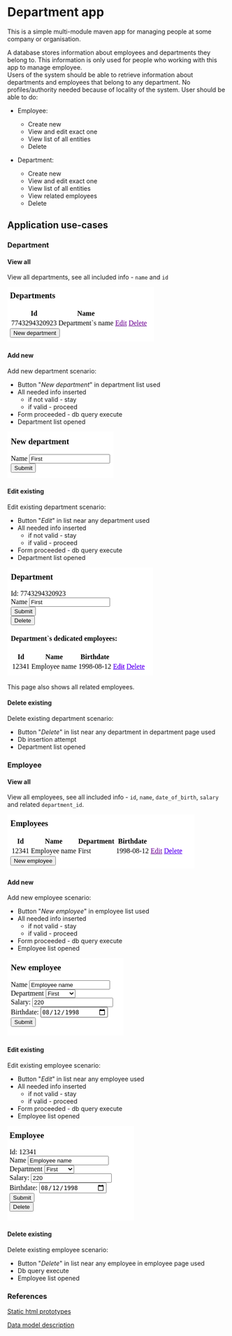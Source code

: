 # Department app

This is a simple multi-module maven app for managing people at some company or organisation.  

A database stores information about employees and departments they belong to. This information is only used for people who working with this app to manage employee.  
Users of the system should be able to retrieve information about departments and employees that belong to any department. No profiles/authority needed because of locality of the system. User should be able to do:

* Employee:
  * Create new
  * View and edit exact one
  * View list of all entities
  * Delete

* Department:
  * Create new
  * View and edit exact one
  * View list of all entities
  * View related employees
  * Delete

## Application use-cases

### Department

#### View all

View all departments, see all included info - `name` and `id`  

![Cant load](./resources/departments_sample.png)

#### Add new

Add new department scenario:
* Button "_New department_" in department list used
* All needed info inserted
  * if not valid - stay
  * if valid - proceed
* Form proceeded - db query execute
* Department list opened  

![Cant load](./resources/new_department_sample.png)

#### Edit existing

Edit existing department scenario:
* Button "_Edit_" in list near any department used
* All needed info inserted
  * if not valid - stay
  * if valid - proceed
* Form proceeded - db query execute
* Department list opened

![Cant load](./resources/department_page_sample.png)  

This page also shows all related employees.  

#### Delete existing

Delete existing department scenario:
* Button "_Delete_" in list near any department in department page used
* Db insertion attempt
* Department list opened

### Employee

#### View all

View all employees, see all included info - `id`, `name`, `date_of_birth`, `salary` and related `department_id`.  

![Cant load](./resources/employees_sample.png)

#### Add new

Add new employee scenario:
* Button "_New employee_" in employee list used
* All needed info inserted
  * if not valid - stay
  * if valid - proceed
* Form proceeded - db query execute
* Employee list opened

![Cant load](./resources/new_employee_sample.png)

#### Edit existing

Edit existing employee scenario:
* Button "_Edit_" in list near any employee used
* All needed info inserted
  * if not valid - stay
  * if valid - proceed
* Form proceeded - db query execute
* Employee list opened

![Cant load](./resources/employee_page_sample.png)

#### Delete existing

Delete existing employee scenario:
* Button "_Delete_" in list near any employee in employee page used
* Db query execute
* Employee list opened

### References

[Static html prototypes](html_prototype)

[Data model description](Data%20model%20decription.md)